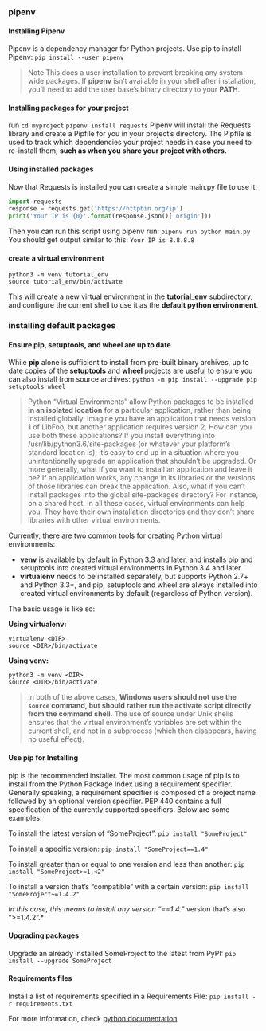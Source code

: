 ### pipenv

#### Installing Pipenv
Pipenv is a dependency manager for Python projects.
Use pip to install Pipenv: ```pip install --user pipenv```

> Note This does a user installation to prevent breaking any system-wide packages. 
> If **pipenv** isn’t available in your shell after installation, you’ll need to add the user base’s binary directory to your **PATH**. 

#### Installing packages for your project
run ```cd myproject``` ```pipenv install requests``` Pipenv will install the Requests library and create a Pipfile for you in your project’s directory. The Pipfile is used to track which dependencies your project needs in case you need to re-install them, **such as when you share your project with others.** 

#### Using installed packages
Now that Requests is installed you can create a simple main.py file to use it:
```python
import requests
response = requests.get('https://httpbin.org/ip')
print('Your IP is {0}'.format(response.json()['origin']))
```
Then you can run this script using pipenv run: ```pipenv run python main.py``` You should get output similar to this: ```Your IP is 8.8.8.8``` 

#### create a virtual environment

```
python3 -m venv tutorial_env
source tutorial_env/bin/activate
```
This will create a new virtual environment in the **tutorial_env** subdirectory, and configure the current shell to use it as the **default python environment**.



### installing default packages

#### Ensure pip, setuptools, and wheel are up to date

While **pip** alone is sufficient to install from pre-built binary archives, up to date copies of the **setuptools** and **wheel** projects are useful to ensure you can also install from source archives: ```python -m pip install --upgrade pip setuptools wheel```
> Python “Virtual Environments” allow Python packages to be installed **in an isolated location** for a particular application, rather than being installed globally. 
> Imagine you have an application that needs version 1 of LibFoo, but another application requires version 2. How can you use both these applications? If you install everything into /usr/lib/python3.6/site-packages (or whatever your platform’s standard location is), it’s easy to end up in a situation where you unintentionally upgrade an application that shouldn’t be upgraded.
> Or more generally, what if you want to install an application and leave it be? If an application works, any change in its libraries or the versions of those libraries can break the application.
> Also, what if you can’t install packages into the global site-packages directory? For instance, on a shared host.
> In all these cases, virtual environments can help you. They have their own installation directories and they don’t share libraries with other virtual environments.

Currently, there are two common tools for creating Python virtual environments:

- **venv** is available by default in Python 3.3 and later, and installs pip and setuptools into created virtual environments in Python 3.4 and later.
- **virtualenv** needs to be installed separately, but supports Python 2.7+ and Python 3.3+, and pip, setuptools and wheel are always installed into created virtual environments by default (regardless of Python version).

The basic usage is like so:

**Using virtualenv:**

```
virtualenv <DIR>
source <DIR>/bin/activate
```
**Using venv:**

```
python3 -m venv <DIR>
source <DIR>/bin/activate
```
>In both of the above cases, **Windows users should not use the ```source``` command, but should rather run the activate script directly from the command shell.** The use of source under Unix shells ensures that the virtual environment’s variables are set within the current shell, and not in a subprocess (which then disappears, having no useful effect).

#### Use pip for Installing
pip is the recommended installer. The most common usage of pip is to install from the Python Package Index using a requirement specifier. Generally speaking, a requirement specifier is composed of a project name followed by an optional version specifier. PEP 440 contains a full specification of the currently supported specifiers. Below are some examples.

To install the latest version of “SomeProject”: ```pip install "SomeProject"```

To install a specific version: ```pip install "SomeProject==1.4"```

To install greater than or equal to one version and less than another: ```pip install "SomeProject>=1,<2"```

To install a version that’s “compatible” with a certain version: ```pip install "SomeProject~=1.4.2"```

*In this case, this means to install any version “==1.4.*” version that’s also “>=1.4.2”.*

#### Upgrading packages

Upgrade an already installed SomeProject to the latest from PyPI: ```pip install --upgrade SomeProject```

#### Requirements files
Install a list of requirements specified in a Requirements File: ```pip install -r requirements.txt```

For more information, check [python documentation](https://packaging.python.org/tutorials/installing-packages/#installing-packages)